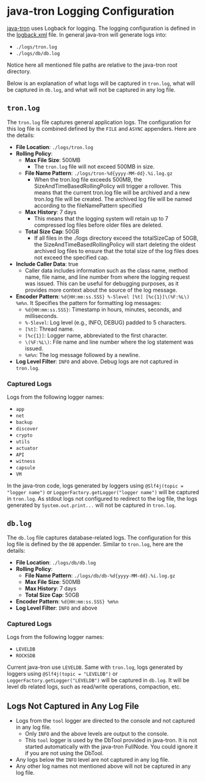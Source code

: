 # java-tron Logging Configuration

[java-tron](https://github.com/tronprotocol/java-tron) uses Logback for logging. The logging configuration is defined in the [logback.xml](https://github.com/tronprotocol/java-tron/blob/develop/framework/src/main/resources/logback.xml) file.
In general java-tron will generate logs into:
- `./logs/tron.log`
- `./logs/db/db.log`

Notice here all mentioned file paths are relative to the java-tron root directory.

Below is an explanation of what logs will be captured in `tron.log`, what will be captured in `db.log`, and what will not be captured in any log file.

## `tron.log`

The `tron.log` file captures general application logs. The configuration for this log file is combined defined by the `FILE` and `ASYNC` appenders. Here are the details:

- **File Location**: `./logs/tron.log`
- **Rolling Policy**:
    - **Max File Size**: 500MB
      - The `tron.log` file will not exceed 500MB in size.
    - **File Name Pattern**: `./logs/tron-%d{yyyy-MM-dd}.%i.log.gz`
      - When the tron.log file exceeds 500MB, the SizeAndTimeBasedRollingPolicy will trigger a rollover. This means that the current tron.log file will be archived and a new tron.log file will be created. The archived log file will be named according to the fileNamePattern specified
    - **Max History**: 7 days
      - This means that the logging system will retain up to 7 compressed log files before older files are deleted.
    - **Total Size Cap**: 50GB
      - If all files in the ./logs directory exceed the totalSizeCap of 50GB, the SizeAndTimeBasedRollingPolicy will start deleting the oldest archived log files to ensure that the total size of the log files does not exceed the specified cap.
- **Include Caller Data**: true
  - Caller data includes information such as the class name, method name, file name, and line number from where the logging request was issued. This can be useful for debugging purposes, as it provides more context about the source of the log message.
- **Encoder Pattern**: `%d{HH:mm:ss.SSS} %-5level [%t] [%c{1}]\(%F:%L\) %m%n`. It Specifies the pattern for formatting log messages:
    - `%d{HH:mm:ss.SSS}`: Timestamp in hours, minutes, seconds, and milliseconds.
    - `%-5level`: Log level (e.g., INFO, DEBUG) padded to 5 characters.
    - `[%t]`: Thread name.
    - `[%c{1}]`: Logger name, abbreviated to the first character.
    - `\(%F:%L\)`: File name and line number where the log statement was issued.
    - `%m%n`: The log message followed by a newline.
- **Log Level Filter**: `INFO` and above. Debug logs are not captured in `tron.log`.

### Captured Logs
Logs from the following logger names:
- `app`
- `net`
- `backup`
- `discover`
- `crypto`
- `utils`
- `actuator`
- `API`
- `witness`
- `capsule`
- `VM`

In the java-tron code, logs generated by loggers using `@Slf4j(topic = "logger name")` or `LoggerFactory.getLogger("logger name")` will be captured in `tron.log`. As stdout logs not configured to redirect to the log file, the logs generated by `System.out.print...` will not be captured in `tron.log`.

## `db.log`

The `db.log` file captures database-related logs. The configuration for this log file is defined by the `DB` appender. Similar to `tron.log`, here are the details:

- **File Location**: `./logs/db/db.log`
- **Rolling Policy**:
    - **File Name Pattern**: `./logs/db/db-%d{yyyy-MM-dd}.%i.log.gz`
    - **Max File Size**: 500MB
    - **Max History**: 7 days
    - **Total Size Cap**: 50GB
- **Encoder Pattern**: `%d{HH:mm:ss.SSS} %m%n`
- **Log Level Filter**: `INFO` and above

### Captured Logs
Logs from the following logger names:
  - `LEVELDB`
  - `ROCKSDB`

Current java-tron use `LEVELDB`. Same with `tron.log`, logs generated by loggers using `@Slf4j(topic = "LEVELDB")` or `LoggerFactory.getLogger("LEVELDB")` will be captured in `db.log`.
It will be level db related logs, such as read/write operations, compaction, etc.

## Logs Not Captured in Any Log File

- Logs from the `tool` logger are directed to the console and not captured in any log file.
  - Only `INFO` and the above levels are output to the console.
  - This `tool` logger is used by the DbTool provided in java-tron. It is not started automatically with the java-tron FullNode. You could ignore it if you are not using the DbTool.
- Any logs below the `INFO` level are not captured in any log file.
- Any other log names not mentioned above will not be captured in any log file.
